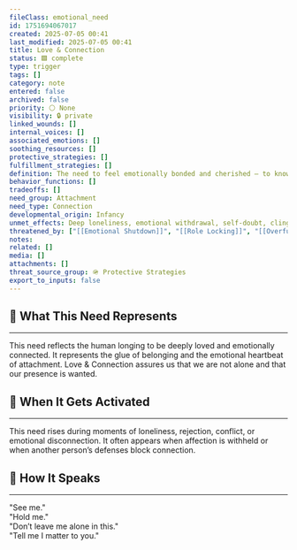 ```yaml
---
fileClass: emotional_need
id: 1751694067017
created: 2025-07-05 00:41
last_modified: 2025-07-05 00:41
title: Love & Connection
status: 🟩 complete
type: trigger
tags: []
category: note
entered: false
archived: false
priority: ⚪ None
visibility: 🔒 private
linked_wounds: []
internal_voices: []
associated_emotions: []
soothing_resources: []
protective_strategies: []
fulfillment_strategies: []
definition: The need to feel emotionally bonded and cherished — to know you are not alone in the world and that your presence matters
behavior_functions: []
tradeoffs: []
need_group: Attachment
need_type: Connection
developmental_origin: Infancy
unmet_effects: Deep loneliness, emotional withdrawal, self-doubt, clinging behavior, or despair around one’s worthiness to be loved.
threatened_by: ["[[Emotional Shutdown]]", "[[Role Locking]]", "[[Overfunctioning]]"]
notes: 
related: []
media: []
attachments: []
threat_source_group: 🪖 Protective Strategies
export_to_inputs: false
---
```


## 🌱 What This Need Represents
---
This need reflects the human longing to be deeply loved and emotionally connected. It represents the glue of belonging and the emotional heartbeat of attachment. Love & Connection assures us that we are not alone and that our presence is wanted.

## 📌 When It Gets Activated
---
This need rises during moments of loneliness, rejection, conflict, or emotional disconnection. It often appears when affection is withheld or when another person’s defenses block connection.

## 💬 How It Speaks
---
"See me."  
"Hold me."  
"Don’t leave me alone in this."  
"Tell me I matter to you."
